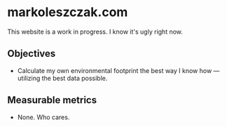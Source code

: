 # markoleszczak.com

This website is a work in progress. I know it's ugly right now.

## Objectives
- Calculate my own environmental footprint the best way I know how — utilizing the best data possible.

## Measurable metrics
- None. Who cares.
